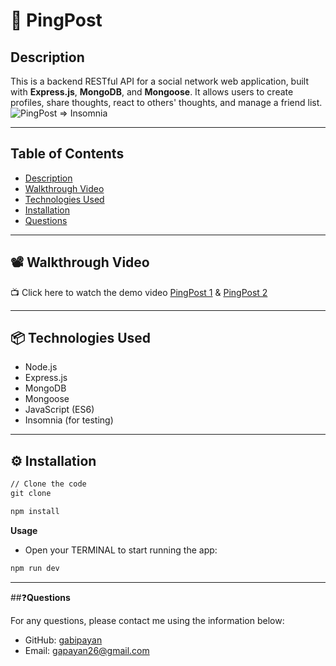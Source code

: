 # 📱 PingPost

## Description

This is a backend RESTful API for a social network web application, built with **Express.js**, **MongoDB**, and **Mongoose**. It allows users to create profiles, share thoughts, react to others' thoughts, and manage a friend list.
![PingPost => Insomnia](https://github.com/user-attachments/assets/ff11231d-f419-4b9c-91ea-5be2fe2e93a2)

---
## Table of Contents
- [Description](#description)
- [Walkthrough Video](#WalkthroughVideo)
- [Technologies Used](#TechnologiesUsed)
- [Installation](#installation)
- [Questions](#questions)
---

## 📽️ Walkthrough Video

📺 Click here to watch the demo video [PingPost 1](https://www.loom.com/share/48646467a864434cb6952f7c70187cfe?sid=15a14d5b-37b8-49a7-a52d-34b8c5ca2b77) & [PingPost 2](https://www.loom.com/share/912c7ff7696346319702e79749fcf946?sid=dd726492-48be-4b59-a325-6bcad1ce42b4)

---

## 📦 Technologies Used

- Node.js
- Express.js
- MongoDB
- Mongoose
- JavaScript (ES6)
- Insomnia (for testing)

---

## ⚙️ Installation

```md
// Clone the code
git clone 
```
```bash
npm install
```

**Usage**

* Open your TERMINAL to start running the app:

```bash
npm run dev
```

---

##❓**Questions**

For any questions, please contact me using the information below:
- GitHub: [gabipayan](https://github.com/gabipayan)
- Email: [gapayan26@gmail.com](gapayan26@gmail.com)
